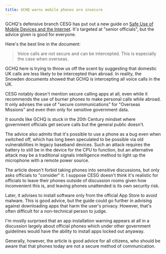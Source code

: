 ```yaml
---
title: GCHQ warns mobile phones are insecure
---
```


GCHQ's defensive branch CESG has put out a new guide on [Safe Use of Mobile
Devices and the
Internet](https://www.cesg.gov.uk/guidance/safe-use-mobile-devices-and-internet).
It's targeted at "senior officials", but the advice given is good for everyone.

Here's the best line in the document:

> Voice calls are not secure and can be intercepted. This is especially the case
> when overseas.

GCHQ here is trying to throw us off the scent by suggesting that domestic UK
calls are less likely to be intercepted than abroad. In reality, the Snowden
documents showed that GCHQ is intercepting all voice calls in the UK.

CESG notably doesn't mention secure calling apps at all, even while it
recommends the use of burner phones to make personal calls while abroad. It only
advises the use of "secure communications" for "Overseas Missions" and even then
only for sensitive government data.

It sounds like GCHQ is stuck in the 20th Century mindset where government
officials get secure calls but the general public doesn't.

The advice also admits that it's possible to use a phone as a bug even when
switched off, which has long been speculated to be possible via old
vulnerabilities in legacy baseband devices. Such an attack requires the battery
to still be in the device for the CPU to function, but an alternative attack
may be a traditional signals intelligence method to light up the microphone with
a remote power source.

The article doesn't forbid taking phones into sensitive discussions, but only
asks officials to "consider" it. I suppose CESG doesn't think it's realistic for
officials to leave their phones outside of discussion rooms given how
inconvenient this is, and leaving phones unattended is its own security risk.

Later, it advises to install software only from the official App Store to avoid
malware. This is good advice, but the guide could go further in advising against
downloading apps that harm the user's privacy. However, that's often difficult
for a non-technical person to judge.

I'm mostly surprised that an app installation warning appears at all in a
discussion largely about official phones which under other government guidelines
would have the ability to install apps locked out anyaway.

Generally, however, the article is good advice for all citizens, who should be
aware that that phones today are not a secure method of communication.
